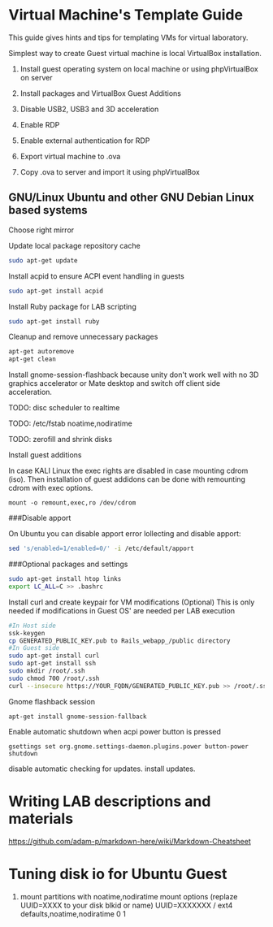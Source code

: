 Virtual Machine's Template Guide
================================

This guide gives hints and tips for templating VMs for virtual laboratory.


Simplest way to create Guest virtual machine is local VirtualBox installation.

1. Install guest operating system on local machine or using phpVirtualBox on server

1. Install packages and VirtualBox Guest Additions

1. Disable USB2, USB3 and 3D acceleration

1. Enable RDP

1. Enable external authentication for RDP

1. Export virtual machine to .ova

1. Copy .ova to server and import it using phpVirtualBox




GNU/Linux Ubuntu and other GNU Debian Linux based systems
---------------------------------------------------------

Choose right mirror 

Update local package repository cache
```bash
sudo apt-get update
```
Install acpid to ensure ACPI event handling in guests
```bash
sudo apt-get install acpid
```
Install Ruby package for LAB scripting
```bash
sudo apt-get install ruby
```

Cleanup and remove unnecessary packages
```bash
apt-get autoremove
apt-get clean
```

Install gnome-session-flashback because unity don't work well with no 3D graphics accelerator or Mate desktop and switch off client side acceleration.


TODO: disc scheduler to realtime

TODO: /etc/fstab noatime,nodiratime


TODO: zerofill and shrink disks


Install guest additions

In case KALI Linux the exec rights are disabled in case mounting cdrom (iso). Then installation of 
guest addidons can be done with remounting cdrom with exec options.

    mount -o remount,exec,ro /dev/cdrom



###Disable apport

On Ubuntu you can disable apport error lollecting and disable apport:

```bash
sed 's/enabled=1/enabled=0/' -i /etc/default/apport
```

###Optional packages and settings


```bash
sudo apt-get install htop links 
export LC_ALL=C >> .bashrc
```

Install curl and create keypair for VM modifications (Optional)
This is only needed if modifications in Guest OS' are needed per LAB execution
```bash
#In Host side
ssk-keygen
cp GENERATED_PUBLIC_KEY.pub to Rails_webapp_/public directory
#In Guest side
sudo apt-get install curl
sudo apt-get install ssh
sudo mkdir /root/.ssh
sudo chmod 700 /root/.ssh
curl --insecure https://YOUR_FQDN/GENERATED_PUBLIC_KEY.pub >> /root/.ssh/authorized_keys
```


Gnome flashback session
```
apt-get install gnome-session-fallback
```
Enable automatic shutdown when acpi power button is pressed
```
gsettings set org.gnome.settings-daemon.plugins.power button-power shutdown
```

disable automatic checking for updates.
install updates.


Writing LAB descriptions and materials
======================================
https://github.com/adam-p/markdown-here/wiki/Markdown-Cheatsheet

Tuning disk io for Ubuntu Guest
=================================

1. mount partitions with noatime,nodiratime mount options (replaze UUID=XXXX to your disk blkid or name)
UUID=XXXXXXX / ext4 defaults,noatime,nodiratime 0 1

